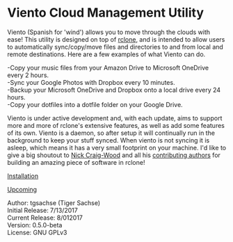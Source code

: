 # Viento Cloud Management Utility

Viento (Spanish for 'wind') allows you to move through the clouds with ease! This utility is designed on top of [rclone](https://rclone.org/), and is intended to allow users to automatically sync/copy/move files and directories to and from local and remote destinations. Here are a few examples of what Viento can do.

-Copy your music files from your Amazon Drive to Microsoft OneDrive every 2 hours.  
-Sync your Google Photos with Dropbox every 10 minutes.  
-Backup your Microsoft OneDrive and Dropbox onto a local drive every 24 hours.  
-Copy your dotfiles into a dotfile folder on your Google Drive.  

Viento is under active development and, with each update, aims to support more and more of rclone's extensive features, as well as add some features of its own. Viento is a daemon, so after setup it will continually run in the background to keep your stuff synced. When viento is not syncing it is asleep, which means it has a very small footprint on your machine. I'd like to give a big shoutout to [Nick Craig-Wood](https://github.com/ncw) and all his [contributing authors](https://rclone.org/authors/) for building an amazing piece of software in rclone!

[Installation](INSTALL.md)

[Upcoming](UPCOMING.md)  

Author: tgsachse (Tiger Sachse)  
Initial Release: 7/13/2017  
Current Release: 8/012017  
Version: 0.5.0-beta  
License: GNU GPLv3 
